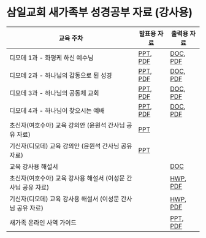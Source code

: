 # 삼일교회 새가족부 성경공부 자료 (강사용)

| 교육 주차                                                    | 발표용 자료                                                  | 출력용 자료                                                  |
| ------------------------------------------------------------ | ------------------------------------------------------------ | ------------------------------------------------------------ |
| 디모데 1과 - 화평케 하신 예수님                              | [PPT](blog/note/SamilNewFamily/삼일교회_새가족부_디모데1과_강의.pptx), [PDF](blog/note/SamilNewFamily/삼일교회_새가족부_디모데1과_강의.pdf) | [DOC](blog/note/SamilNewFamily/삼일교회_새가족부_디모데1과_교재.docx), [PDF](blog/note/SamilNewFamily/삼일교회_새가족부_디모데1과_교재.pdf) |
| 디모데 2과 - 하나님의 감동으로 된 성경                       | [PPT](blog/note/SamilNewFamily/삼일교회_새가족부_디모데2과_강의.pptx), [PDF](blog/note/SamilNewFamily/삼일교회_새가족부_디모데2과_강의.pdf) | [DOC](blog/note/SamilNewFamily/삼일교회_새가족부_디모데2과_교재.docx), [PDF](blog/note/SamilNewFamily/삼일교회_새가족부_디모데2과_교재.pdf) |
| 디모데 3과 - 하나님의 공동체 교회                            | [PPT](blog/note/SamilNewFamily/삼일교회_새가족부_디모데3과_강의.pptx), [PDF](blog/note/SamilNewFamily/삼일교회_새가족부_디모데3과_강의.pdf) | [DOC](blog/note/SamilNewFamily/삼일교회_새가족부_디모데3과_교재.docx), [PDF](blog/note/SamilNewFamily/삼일교회_새가족부_디모데3과_교재.pdf) |
| 디모데 4과 - 하나님이 찾으시는 예배                          | [PPT](blog/note/SamilNewFamily/삼일교회_새가족부_디모데4과_강의.pptx), [PDF](blog/note/SamilNewFamily/삼일교회_새가족부_디모데4과_강의.pdf) | [DOC](blog/note/SamilNewFamily/삼일교회_새가족부_디모데4과_교재.docx), [PDF](blog/note/SamilNewFamily/삼일교회_새가족부_디모데4과_교재.pdf) |
| 초신자(여호수아) 교육 강의안 (윤원석 간사님 공유 자료)       | [PPT](blog/note/SamilNewFamily/새가족교육초신자반20201108.pptx) |                                                              |
| 기신자(디모데) 교육 강의안 (윤원석 간사님 공유 자료)         | [PPT](blog/note/SamilNewFamily/새가족교육기신자반20201108.pptx) |                                                              |
| 교육 강사용 해설서                                           |                                                              | [DOC](blog/note/SamilNewFamily/삼일교회_새가족부_디모데_해설.docx) |
| 초신자(여호수아) 교육 강사용 해설서 (이성문 간사님 공유 자료) |                                                              | [HWP](blog/note/SamilNewFamily/Joshua2020.hwp), [PDF](blog/note/SamilNewFamily/Joshua2020.pdf) |
| 기신자(디모데) 교육 강사용 해설서 (이성문 간사님 공유 자료)  |                                                              | [HWP](blog/note/SamilNewFamily/Timothy2020.hwp), [PDF](blog/note/SamilNewFamily/Timothy2020.pdf) |
| 새가족 온라인 사역 가이드                                    |                                                              | [PPT](blog/note/SamilNewFamily/새가족부온라인사역가이드.pptx), [PDF](blog/note/SamilNewFamily/새가족부온라인사역가이드.pdf) |

